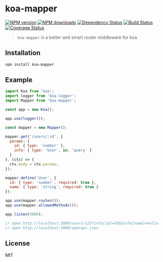 # koa-mapper

[![NPM version](https://img.shields.io/npm/v/koa-mapper.svg)](https://www.npmjs.com/package/koa-mapper)
[![NPM downloads](https://img.shields.io/npm/dm/koa-mapper.svg)](https://www.npmjs.com/package/koa-mapper)
[![Dependency Status](https://david-dm.org/d-band/koa-mapper.svg)](https://david-dm.org/d-band/koa-mapper)
[![Build Status](https://travis-ci.org/d-band/koa-mapper.svg?branch=master)](https://travis-ci.org/d-band/koa-mapper)
[![Coverage Status](https://coveralls.io/repos/github/d-band/koa-mapper/badge.svg?branch=master)](https://coveralls.io/github/d-band/koa-mapper?branch=master)

> `koa-mapper` is a better and smart router middleware for koa.

## Installation

```bash
npm install koa-mapper
```

## Example

```js
import Koa from 'koa';
import logger from 'koa-logger';
import Mapper from 'koa-mapper';

const app = new Koa();

app.use(logger());

const mapper = new Mapper();

mapper.get('/users/:id', {
  params: {
    id: { type: 'number' },
    info: { type: 'User', in: 'query' }
  }
}, (ctx) => {
  ctx.body = ctx.params;
});

mapper.define('User', {
  id: { type: 'number', required: true },
  name: { type: 'string', required: true }
});

app.use(mapper.routes());
app.use(mapper.allowedMethods());

app.listen(3000);

// open http://localhost:3000/users/123?info[id]=456&info[name]=hello
// open http://localhost:3000/openapi.json
```

## License

MIT
